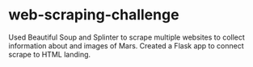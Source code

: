 # web-scraping-challenge
Used Beautiful Soup and Splinter to scrape multiple websites to collect information about and images of Mars.
Created a Flask app to connect scrape to HTML landing.
